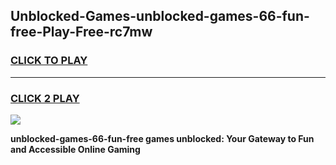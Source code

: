 
## Unblocked-Games-unblocked-games-66-fun-free-Play-Free-rc7mw
<h3>
<a href="https://premium76.site?title=unblocked-games-66-fun-free&ref=09A">CLICK TO PLAY</a></h3>
<hr>

<h3>
<a href="https://premium76.site?title=unblocked-games-66-fun-free&ref=09A">CLICK 2 PLAY</a>
  
</h3>

<a href="https://premium76.site?title=unblocked-games-66-fun-free&ref=09A"><img src="https://clearcache.store/games.png"></a>


**unblocked-games-66-fun-free games unblocked: Your Gateway to Fun and Accessible Online Gaming**
